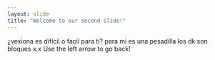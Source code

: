 ```yaml
---
layout: slide
title: "Welcome to our second slide!"
---
```

¿vexiona es dificil o facil para ti?
para mi es una pesadilla los dk son bloques x.x
Use the left arrow to go back!
